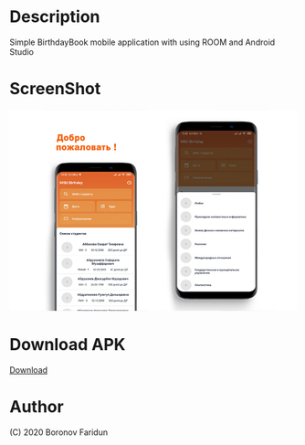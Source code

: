 # Description
Simple BirthdayBook mobile application with using ROOM and Android Studio

# ScreenShot
<img src="https://github.com/boronov/-MSU-BirthDay/blob/master/Screenshot/main.jpg"/>

# Download APK
<a href = "https://github.com/boronov/MSUBirthDay/blob/master/app/release/msu_birthday_2.0.apk">Download</a>

# Author
(C) 2020 Boronov Faridun